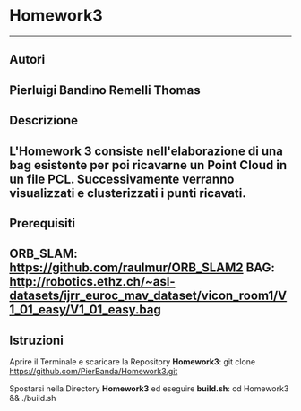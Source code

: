 # Homework3
-------------------------------------------------------------------------
## Autori
Pierluigi Bandino 
Remelli Thomas
-------------------------------------------------------------------------
## Descrizione
L'Homework 3 consiste nell'elaborazione di una bag esistente per poi ricavarne un Point Cloud in un file PCL.
Successivamente verranno visualizzati e clusterizzati i punti ricavati.
-------------------------------------------------------------------------
## Prerequisiti
**ORB_SLAM:** https://github.com/raulmur/ORB_SLAM2
**BAG:** http://robotics.ethz.ch/~asl-datasets/ijrr_euroc_mav_dataset/vicon_room1/V1_01_easy/V1_01_easy.bag
-------------------------------------------------------------------------
## Istruzioni
Aprire il Terminale e scaricare la Repository **Homework3**:
		git clone https://github.com/PierBanda/Homework3.git

Spostarsi nella Directory **Homework3** ed eseguire **build.sh**:
		cd Homework3 && ./build.sh